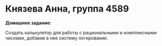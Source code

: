 <h1> Князева Анна, группа 4589</h1>

**Домашнее задание:**

Создать калькулятор для работы с рациональными и комплексными числами, добавив в нее систему логирования.